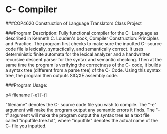 # C- Compiler
###COP4620 Construction of Language Translators Class Project

###Program Description:
Fully functional compiler for the C- Language as described in Kenneth C. Louden's book, Compiler Construction: Principles and Practice. 
The program first checks to make sure the inputted C- source code file is lexically, syntactically, and semantically correct. It uses deterministic finite automata for the lexical analyzer and a handwritten recursive descent parser for the syntax and semantic checking. Then at the same time the program is verifying the correctness of the C- code, it builds a syntax tree (different from a parse tree) of the C- Code. Using this syntax tree, the program then outputs SIC/XE assembly code.

###Program Usage: 

p4 filename [-e] [-t]

"filename" denotes the C- source code file you wish to compile. The "-e" argument will make the program output any semantic errors it finds. The "-t" argument will make the program output the syntax tree as a text file called "inputfile.tree.txt", where "inputfile" denotes the actual name of the C- file you inputted.

